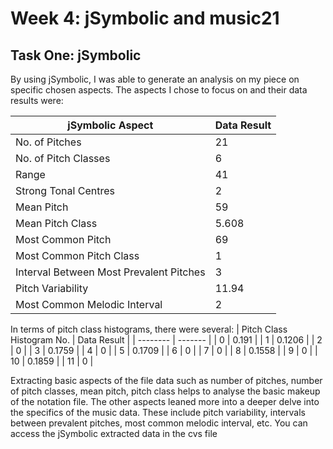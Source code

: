 # Week 4: jSymbolic and music21

## Task One: jSymbolic
By using jSymbolic, I was able to generate an analysis on my piece on specific chosen aspects. The aspects I chose to focus on and their data results were:

| jSymbolic Aspect   | Data Result |
| -------- | ------- |
| No. of Pitches | 21    |
| No. of Pitch Classes | 6     |
| Range    | 41    |
| Strong Tonal Centres | 2   |
| Mean Pitch | 59    |
| Mean Pitch Class   | 5.608  |
| Most Common Pitch | 69  |
| Most Common Pitch Class | 1    |
| Interval Between Most Prevalent Pitches   | 3  |
| Pitch Variability | 11.94   |
| Most Common Melodic Interval | 2    |


In terms of pitch class histograms, there were several:
| Pitch Class Histogram No.  | Data Result |
| -------- | ------- |
| 0 | 0.191 |
| 1 | 0.1206 |
| 2 | 0 |
| 3 |  0.1759 |
| 4 | 0 |
| 5 | 0.1709 |
| 6 | 0 |
| 7 | 0 |
| 8 | 0.1558 |
| 9  | 0 |
| 10 | 0.1859 |
| 11 | 0 |

Extracting basic aspects of the file data such as number of pitches, number of pitch classes, mean pitch, pitch class helps to analyse the basic makeup of the notation file. The other aspects leaned more into a deeper delve into the specifics of the music data. These include pitch variability, intervals between prevalent pitches, most common melodic interval, etc. You can access the jSymbolic extracted data in the cvs file 
